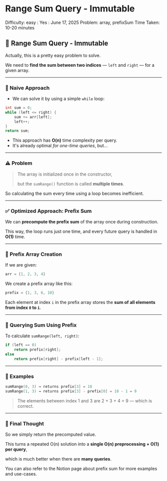 # Range Sum Query - Immutable

Difficulty: easy
 : Yes
: June 17, 2025
Problem: array, prefixSum
Time Taken: 10-20 minutes

## 🔹 Range Sum Query - Immutable

Actually, this is a pretty easy problem to solve.

We need to **find the sum between two indices** — `left` and `right` — for a given array.

---

### 🔸 Naive Approach

- We can solve it by using a simple `while` loop:

```cpp
int sum = 0;
while (left <= right) {
    sum += arr[left];
    left++;
}
return sum;

```

- This approach has **O(n)** time complexity per query.
- It's already optimal *for one-time queries*, but...

---

### ⚠️ Problem

> The array is initialized once in the constructor,
> 
> 
> but the `sumRange()` function is called **multiple times**.
> 

So calculating the sum every time using a loop becomes inefficient.

---

### ✅ Optimized Approach: Prefix Sum

We can **precompute the prefix sum** of the array once during construction.

This way, the loop runs just one time, and every future query is handled in **O(1)** time.

---

### 🔧 Prefix Array Creation

If we are given:

```cpp
arr = {1, 2, 3, 4}

```

We create a prefix array like this:

```cpp
prefix = {1, 3, 6, 10}

```

Each element at index `i` in the prefix array stores the **sum of all elements from index `0` to `i`**.

---

### 📌 Querying Sum Using Prefix

To calculate `sumRange(left, right)`:

```cpp
if (left == 0)
    return prefix[right];
else
    return prefix[right] - prefix[left - 1];

```

---

### 🧪 Examples

```cpp
sumRange(0, 3) → returns prefix[3] = 10
sumRange(1, 3) → returns prefix[3] - prefix[0] = 10 - 1 = 9

```

> The elements between index 1 and 3 are 2 + 3 + 4 = 9 — which is correct.
> 

---

### 🧠 Final Thought

So we simply return the precomputed value.

This turns a repeated O(n) solution into a **single O(n) preprocessing + O(1) per query**,

which is much better when there are **many queries**.

You can also refer to the Notion page about prefix sum for more examples and use-cases.